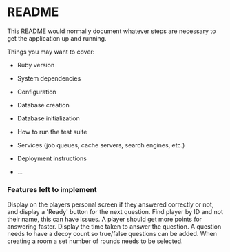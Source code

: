 # README

This README would normally document whatever steps are necessary to get the
application up and running.

Things you may want to cover:

* Ruby version

* System dependencies

* Configuration

* Database creation

* Database initialization

* How to run the test suite

* Services (job queues, cache servers, search engines, etc.)

* Deployment instructions

* ...

### Features left to implement

Display on the players personal screen if they answered correctly or not, and display a 'Ready' button for the next question.
Find player by ID and not their name, this can have issues.
A player should get more points for answering faster.
Display the time taken to answer the question.
A question needs to have a decoy count so true/false questions can be added.
When creating a room a set number of rounds needs to be selected.
